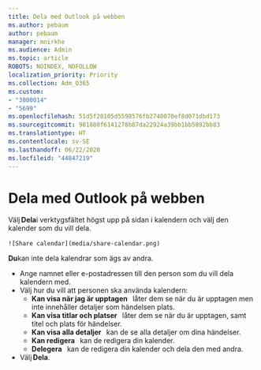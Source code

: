 ```yaml
---
title: Dela med Outlook på webben
ms.author: pebaum
author: pebaum
manager: mnirkhe
ms.audience: Admin
ms.topic: article
ROBOTS: NOINDEX, NOFOLLOW
localization_priority: Priority
ms.collection: Adm_O365
ms.custom:
- "3800014"
- "5699"
ms.openlocfilehash: 51d5f20105d5598576fb2740070ef8d071dbd173
ms.sourcegitcommit: 981880f6141278b87da22924a39bb1bb5892bb83
ms.translationtype: HT
ms.contentlocale: sv-SE
ms.lasthandoff: 06/22/2020
ms.locfileid: "44847219"
---
```

# <a name="sharing-with-outlook-on-the-web"></a>Dela med Outlook på webben

Välj **Dela**i verktygsfältet högst upp på sidan i kalendern och välj den kalender som du vill dela.

    ![Share calendar](media/share-calendar.png)

**Du**kan inte dela kalendrar som ägs av andra.

- Ange namnet eller e-postadressen till den person som du vill dela kalendern med.
- Välj hur du vill att personen ska använda kalendern:
    - **Kan visa när jag är upptagen**   låter dem se när du är upptagen men inte innehåller detaljer som händelsen plats.
    - **Kan visa titlar och platser**   låter dem se när du är upptagen, samt titel och plats för händelser.
    - **Kan visa alla detaljer**   kan de se alla detaljer om dina händelser.
    - **Kan redigera**   kan de redigera din kalender.
    - **Delegera**   kan de redigera din kalender och dela den med andra.
- Välj **Dela**.
